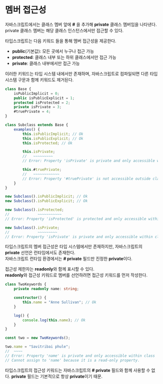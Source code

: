 # 멤버 접근성
자바스크립트에서는 클래스 멤버 앞에 **#** 을 추가해 **private** 클래스 멤버임을 나타낸다.  
private 클래스 멤버는 해당 클래스 인스턴스에서만 접근할 수 있다.  

타입스크립트는 다음 키워드 들을 통해 멤버 접근성을 제공한다.  
- **public**(기본값): 모든 곳에서 누구나 접근 가능
- **protected**: 클래스 내부 또는 하위 클래스에서만 접근 가능
- **private**: 클래스 내부에서만 접근 가능

이러한 키워드는 타입 시스템 내에서만 존재하며, 자바스크립트로 컴파일되면 다른 타입 시스템 구문과 함께 키워드도 제거된다.
```typescript
class Base {
    isPublicImplicit = 0;
    public isPublicExplicit = 1;
    protected isProtected = 2;
    private isPrivate = 3;
    #truePrivate = 4;
}

class Subclass extends Base {
    examples() {
        this.isPublicImplicit; // Ok
        this.isPublicExplicit; // Ok
        this.isProtected; // Ok

        this.isPrivate;
        //   ~~~~~~~~~
        // Error: Property 'isPrivate' is private and only accessible within class 'Base'.

        this.#truePrivate;
        //   ~~~~~~~~~~~~
        // Error: Property '#truePrivate' is not accessible outside class 'Base' because it has a private identifier.
    }
}

new Subclass().isPublicImplicit; // Ok
new Subclass().isPublicExplicit; // Ok

new Subclass().isProtected;
//             ~~~~~~~~~~~
// Error: Property 'isProtected' is protected and only accessible within class 'Base' and its subclasses.

new Subclass().isPrivate;
//             ~~~~~~~~~
// Error: Property 'isPrivate' is private and only accessible within class 'Base'.
```

타입스크립트의 멤버 접근성은 타입 시스템에서만 존재하지만, 자바스크립트의 **private** 선언은 런타임에서도 존재한다.  
자바스크립트 런타임 환경에서는 **# private** 필드만 진정한 **private**이다.

접근성 제한자는 **readonly**와 함께 표시할 수 있다.  
**readonly**와 접근성 키워드로 멤버를 선언하려면 접근성 키워드를 먼저 작성한다.
```typescript
class TwoKeywords {
    private readonly name: string;

    constructor() {
        this.name = "Anne Sullivan"; // Ok
    }

    log() {
        console.log(this.name); // Ok
    }
}

const two = new TwoKeywords();

two.name = "Savitribai phule";
//  ~~~~
// Error: Property 'name' is private and only accessible within class 'TwoKeywords'.
// Cannot assign to 'name' because it is a read-only property.
```

타입스크립트의 접근성 키워드는 자바스크립트의 **# private** 필드와 함께 사용할 수 없다. **private** 필드는 기본적으로 항상 **private**이기 때문.